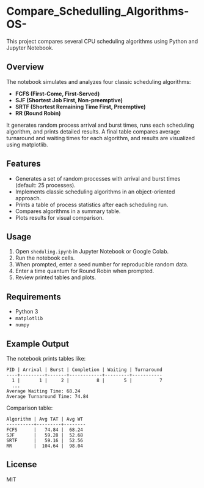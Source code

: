 # Compare_Schedulling_Algorithms-OS-

This project compares several CPU scheduling algorithms using Python and Jupyter Notebook.

## Overview

The notebook simulates and analyzes four classic scheduling algorithms:
- **FCFS (First-Come, First-Served)**
- **SJF (Shortest Job First, Non-preemptive)**
- **SRTF (Shortest Remaining Time First, Preemptive)**
- **RR (Round Robin)**

It generates random process arrival and burst times, runs each scheduling algorithm, and prints detailed results. A final table compares average turnaround and waiting times for each algorithm, and results are visualized using matplotlib.

## Features

- Generates a set of random processes with arrival and burst times (default: 25 processes).
- Implements classic scheduling algorithms in an object-oriented approach.
- Prints a table of process statistics after each scheduling run.
- Compares algorithms in a summary table.
- Plots results for visual comparison.

## Usage

1. Open `sheduling.ipynb` in Jupyter Notebook or Google Colab.
2. Run the notebook cells.
3. When prompted, enter a seed number for reproducible random data.
4. Enter a time quantum for Round Robin when prompted.
5. Review printed tables and plots.

## Requirements

- Python 3
- `matplotlib`
- `numpy`

## Example Output

The notebook prints tables like:

```
PID | Arrival | Burst | Completion | Waiting | Turnaround
----+---------+-------+------------+---------+-----------
  1 |       1 |     2 |          8 |       5 |          7
  ...
Average Waiting Time: 68.24
Average Turnaround Time: 74.84
```

Comparison table:

```
Algorithm | Avg TAT | Avg WT 
----------+---------+--------
FCFS      |   74.84 |  68.24
SJF       |   59.28 |  52.68
SRTF      |   59.16 |  52.56
RR        |  104.64 |  98.04
```

## License

MIT
